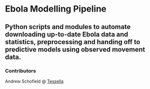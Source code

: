 # Ebola Modelling Pipeline
## Python scripts and modules to automate downloading up-to-date Ebola data and statistics, preprocessing and handing off to predictive models using observed movement data.

### Contributors

Andrew Schofield @ [Tessella][tessella]

[tessella]: http://www.tessella.com